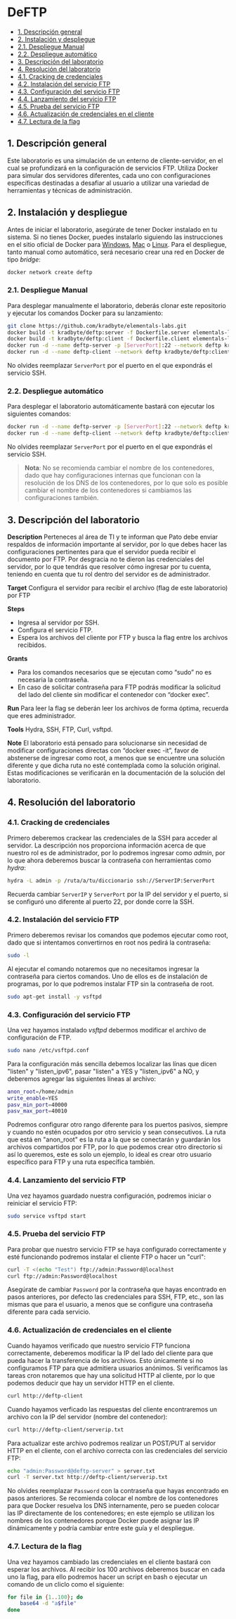 # DeFTP

- [1. Descripción general](#1.-descripción-general)
- [2. Instalación y despliegue](#2.-instalación-y-despliegue)
- [2.1. Despliegue Manual](#2.1.-despliegue-manual)
- [2.2. Despliegue automático](#2.2.-despliegue-automático)
- [3. Descripción del laboratorio](#3.-descripción-del-laboratorio)
- [4. Resolución del laboratorio](#4.-resolución-del-laboratorio)
- [4.1. Cracking de credenciales](#4.1.-cracking-de-credenciales)
- [4.2. Instalación del servicio FTP](#4.2.-instalación-del-servicio-ftp)
- [4.3. Configuración del servicio FTP](#4.3.-configuración-del-servicio-ftp)
- [4.4. Lanzamiento del servicio FTP](#4.4.-lanzamiento-del-servicio-ftp)
- [4.5. Prueba del servicio FTP](#4.5.-prueba-del-servicio-ftp)
- [4.6. Actualización de credenciales en el cliente](#4.6.-actualización-de-credenciales-en-el-cliente)
- [4.7. Lectura de la flag](#4.7.-lectura-de-la-flag)

## 1. Descripción general

Este laboratorio es una simulación de un enterno de cliente-servidor, en el cual se profundizará en la configuración de servicios FTP. Utiliza Docker para simular dos servidores diferentes, cada uno con configuraciones específicas destinadas a desafiar al usuario a utilizar una variedad de herramientas y técnicas de administración.

## 2. Instalación y despliegue

Antes de iniciar el laboratorio, asegúrate de tener Docker instalado en tu sistema. Si no tienes Docker, puedes instalarlo siguiendo las instrucciones en el sitio oficial de Docker para [Windows](https://docs.docker.com/docker-for-windows/install/), [Mac](https://docs.docker.com/docker-for-mac/install/) o [Linux](https://docs.docker.com/engine/install/).
Para el despliegue, tanto manual como automático, será necesario crear una red en Docker de tipo _bridge_:

```bash
docker network create deftp
```

### 2.1. Despliegue Manual

Para desplegar manualmente el laboratorio, deberás clonar este repositorio y ejecutar los comandos Docker para su lanzamiento:

```bash
git clone https://github.com/kradbyte/elementals-labs.git
docker build -t kradbyte/deftp:server -f Dockerfile.server elementals-labs/6-Deftp
docker build -t kradbyte/deftp:client -f Dockerfile.client elementals-labs/6-Deft
docker run -d --name deftp-server -p [ServerPort]:22 --network deftp kradbyte/deftp:server
docker run -d --name deftp-client --network deftp kradbyte/deftp:client
```

No olvides reemplazar `ServerPort` por el puerto en el que expondrás el servicio SSH.

### 2.2. Despliegue automático

Para desplegar el laboratorio automáticamente bastará con ejecutar los siguientes comandos:

```bash
docker run -d --name deftp-server -p [ServerPort]:22 --network deftp kradbyte/deftp:server
docker run -d --name deftp-client --network deftp kradbyte/deftp:client
```

No olvides reemplazar `ServerPort` por el puerto en el que expondrás el servicio SSH.

> **Nota**: No se recomienda cambiar el nombre de los contenedores, dado que hay configuraciones internas que funcionan con la resolución de los DNS de los contenedores, por lo que solo es posible cambiar el nombre de los contenedores si cambiamos las configuraciones también.

## 3. Descripción del laboratorio

**Description**
Perteneces al área de TI y te informan que Pato debe enviar respaldos de información importante al servidor, por lo que debes hacer las configuraciones pertinentes para que el servidor pueda recibir el documento por FTP. Por desgracia no te dieron las credenciales del servidor, por lo que tendrás que resolver cómo ingresar por tu cuenta, teniendo en cuenta que tu rol dentro del servidor es de administrador.

**Target**
Configura el servidor para recibir el archivo (flag de este laboratorio) por FTP

**Steps**
- Ingresa al servidor por SSH.
- Configura el servicio FTP.
- Espera los archivos del cliente por FTP y busca la flag entre los archivos recibidos.

**Grants**
- Para los comandos necesarios que se ejecutan como “sudo” no es necesaria la contraseña.
- En caso de solicitar contraseña para FTP podrás modificar la solicitud del lado del cliente sin modificar el contenedor con “docker exec”.

**Run**
Para leer la flag se deberán leer los archivos de forma óptima, recuerda que eres administrador.

**Tools**
Hydra, SSH, FTP, Curl, vsftpd.

**Note**
El laboratorio está pensado para solucionarse sin necesidad de modificar configuraciones directas con “docker exec -it”, favor de abstenerse de ingresar como root, a menos que se encuentre una solución diferente y que dicha ruta no esté contemplada como la solución original. Estas modificaciones se verificarán en la documentación de la solución del laboratorio.

## 4. Resolución del laboratorio

### 4.1. Cracking de credenciales

Primero deberemos crackear las credenciales de la SSH para acceder al servidor. La descripción nos proporciona información acerca de que nuestro rol es de administrador, por lo podremos ingresar como _admin_, por lo que ahora deberemos buscar la contraseña con herramientas como _hydra_:

```bash
hydra -L admin -p /ruta/a/tu/diccionario ssh://ServerIP:ServerPort
```

Recuerda cambiar `ServerIP` y `ServerPort` por la IP del servidor y el puerto, si se configuró uno diferente al puerto 22, por donde corre la SSH.

### 4.2. Instalación del servicio FTP

Primero deberemos revisar los comandos que podemos ejecutar como root, dado que si intentamos convertirnos en root nos pedirá la contraseña:

```bash
sudo -l
```

Al ejecutar el comando notaremos que no necesitamos ingresar la contraseña para ciertos comandos. Uno de ellos es de instalación de programas, por lo que podremos instalar FTP sin la contraseña de root.

```bash
sudo apt-get install -y vsftpd
```

### 4.3. Configuración del servicio FTP

Una vez hayamos instalado _vsftpd_ debermos modificar el archivo de configuración de FTP.

```bash
sudo nano /etc/vsftpd.conf
```

Para la configuración más sencilla debemos localizar las línas que dicen "listen" y "listen_ipv6", pasar "listen" a YES y "listen_ipv6" a NO, y deberemos agregar las siguientes líneas al archivo:

```bash
anon_root=/home/admin
write_enable=YES
pasv_min_port=40000
pasv_max_port=40010
```

Podremos configurar otro rango diferente para los puertos pasivos, siempre y cuando no estén ocupados por otro servicio y sean consecutivos. La ruta que está en "anon_root" es la ruta a la que se conectarán y guardarán los archivos compartidos por FTP, por lo que podemos crear otro directorio si así lo queremos, este es solo un ejemplo, lo ideal es crear otro usuario específico para FTP y una ruta específica también.

### 4.4. Lanzamiento del servicio FTP

Una vez hayamos guardado nuestra configuración, podremos iniciar o reiniciar el servicio FTP:

```bash
sudo service vsftpd start
```

### 4.5. Prueba del servicio FTP

Para probar que nuestro servicio FTP se haya configurado correctamente y esté funcionando podremos instalar el cliente FTP o hacer un "curl":

```bash
curl -T <(echo "Test") ftp://admin:Password@localhost
curl ftp://admin:Password@localhost
```

Asegúrate de cambiar `Password` por la contraseña que hayas encontrado en pasos anteriores, por defecto las credenciales para SSH, FTP, etc., son las mismas que para el usuario, a menos que se configure una contraseña diferente para cada servicio.

### 4.6. Actualización de credenciales en el cliente

Cuando hayamos verificado que nuestro servicio FTP funciona correctamente, deberemos modificar la IP del lado del cliente para que pueda hacer la transferencia de los archivos. Esto únicamente si no configuramos FTP para que admitiera usuarios anónimos. Si verificamos las tareas cron notaremos que hay una solicitud HTTP al cliente, por lo que podemos deducir que hay un servidor HTTP en el cliente.

```bash
curl http://deftp-client
```

Cuando hayamos verficado las respuestas del cliente encontraremos un archivo con la IP del servidor (nombre del contenedor):

```bash
curl http://deftp-client/serverip.txt
```

Para actualizar este archivo podremos realizar un POST/PUT al servidor HTTP en el cliente, con el archivo correcta con las credenciales del servicio FTP:


```bash
echo "admin:Password@deftp-server" > server.txt
curl -T server.txt http://deftp-client/serverip.txt
```

No olvides reemplazar `Password` con la contraseña que hayas encontrado en pasos anteriores. Se recomienda colocar el nombre de los contenedores para que Docker resuelva los DNS internamente, pero se pueden colocar las IP directamente de los contenedores; en este ejemplo se utilizan los nombres de los contenedores porque Docker puede asignar las IP dinámicamente y podría cambiar entre este guía y el despliegue.

### 4.7. Lectura de la flag

Una vez hayamos cambiado las credenciales en el cliente bastará con esperar los archivos. Al recibir los 100 archivos deberemos buscar en cada uno la flag, para ello podremos hacer un script en bash o ejecutar un comando de un cliclo como el siguiente:

```bash
for file in {1..100}; do
    base64 -d "a$file"
done
```
